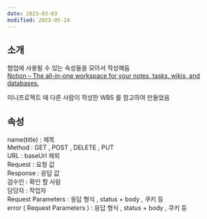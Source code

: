 ```yaml
---
date: 2023-03-03
modified: 2023-05-14
---
```


## 소개

협업에 사용될 수 있는 속성들을 모아서 작성해둠  
[Notion – The all-in-one workspace for your notes, tasks, wikis, and databases.](https://www.notion.so/code-library/API-84766b5138cd4e7892c48f9f905912fe?pvs=4)

미니프로젝트 때 다른 사람이 작성한 WBS 를 참고하여 만들었음

## 속성

name(title) : 제목  
Method : GET , POST , DELETE , PUT  
URL : baseUrl 제외  
Request : 요청 값  
Response : 응답 값  
검수인 : 확인 할 사람  
담당자 : 작업자  
Request Parameters : 응답 형식 , status + body , 쿠키 등  
error ( Request Parameters ) : 응답 형식 , status + body , 쿠키 등
